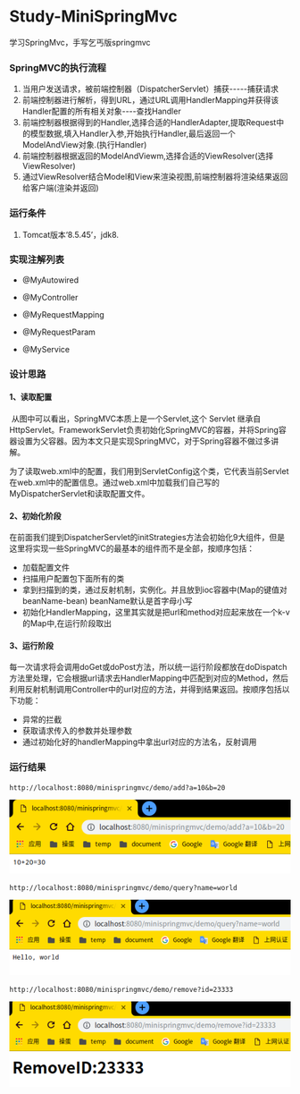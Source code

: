 # Study-MiniSpringMvc
学习SpringMvc，手写乞丐版springmvc

### SpringMVC的执行流程

1. 当用户发送请求，被前端控制器（DispatcherServlet）捕获-----捕获请求
2. 前端控制器进行解析，得到URL，通过URL调用HandlerMapping并获得该Handler配置的所有相关对象----查找Handler
3. 前端控制器根据得到的Handler,选择合适的HandlerAdapter,提取Request中的模型数据,填入Handler入参,开始执行Handler,最后返回一个ModelAndView对象.(执行Handler) 
4. 前端控制器根据返回的ModelAndViewm,选择合适的ViewResolver(选择ViewResolver) 
5. 通过ViewResolver结合Model和View来渲染视图,前端控制器将渲染结果返回给客户端(渲染并返回)

### 运行条件

1. Tomcat版本‘8.5.45’，jdk8.

### 实现注解列表

* @MyAutowired

* @MyController

* @MyRequestMapping

* @MyRequestParam

* @MyService

### 设计思路

#### 1、读取配置

​	从图中可以看出，SpringMVC本质上是一个Servlet,这个 Servlet 继承自 HttpServlet。FrameworkServlet负责初始化SpringMVC的容器，并将Spring容器设置为父容器。因为本文只是实现SpringMVC，对于Spring容器不做过多讲解。

​    为了读取web.xml中的配置，我们用到ServletConfig这个类，它代表当前Servlet在web.xml中的配置信息。通过web.xml中加载我们自己写的MyDispatcherServlet和读取配置文件。

####     2、初始化阶段

​    在前面我们提到DispatcherServlet的initStrategies方法会初始化9大组件，但是这里将实现一些SpringMVC的最基本的组件而不是全部，按顺序包括：

- 加载配置文件
- 扫描用户配置包下面所有的类
- 拿到扫描到的类，通过反射机制，实例化。并且放到ioc容器中(Map的键值对 beanName-bean) beanName默认是首字母小写
- 初始化HandlerMapping，这里其实就是把url和method对应起来放在一个k-v的Map中,在运行阶段取出

####     3、运行阶段

​    每一次请求将会调用doGet或doPost方法，所以统一运行阶段都放在doDispatch方法里处理，它会根据url请求去HandlerMapping中匹配到对应的Method，然后利用反射机制调用Controller中的url对应的方法，并得到结果返回。按顺序包括以下功能：

- 异常的拦截
- 获取请求传入的参数并处理参数
- 通过初始化好的handlerMapping中拿出url对应的方法名，反射调用

### 运行结果

```http
http://localhost:8080/minispringmvc/demo/add?a=10&b=20
```

![](img/1.png)

```http
http://localhost:8080/minispringmvc/demo/query?name=world
```

![](img/2.png)

```http
http://localhost:8080/minispringmvc/demo/remove?id=23333
```

![](img/3.png)

